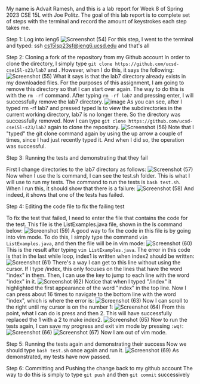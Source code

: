 My name is Advait Ramesh, and this is a lab report for Week 8 of Spring 2023 CSE 15L with Joe Politz. The goal of this lab report is to complete set of steps with the terminal and record the amount of keystrokes each step takes me.

Step 1: Log into ieng6
![Screenshot (54)](https://github.com/a3ramesh/cse15l-lab-reports/assets/130017333/433fb6c7-bdc1-4c29-85be-0c3384e7221d)
For this step, I went to the terminal and typed:
ssh cs15lsp23sf@ieng6.ucsd.edu <enter> <password> and that's all
  
Step 2: Cloning a fork of the repository from my Github account
In order to clone the directory, I simply type ```git clone https://github.com/ucsd-cse15l-s23/lab7``` and <enter>. However, when I do this, it says the following:
![Screenshot (55)](https://github.com/a3ramesh/cse15l-lab-reports/assets/130017333/23248b2b-c297-48d2-866e-ab664ef016e1)
What it says is that the lab7 directory already exists in my downloaded files. For the purposes of this assignment, I am going to remove this directory so that I can start over again. The way to do this is with the ```rm -rf``` command. After typing ```rm -rf lab7``` and pressing enter, I will successfully remove the lab7 directory.
![image](https://github.com/a3ramesh/cse15l-lab-reports/assets/130017333/15bb5033-7223-4788-ad8c-d365db566e29)
As you can see, after I typed rm -rf lab7 and pressed typed ls to view the subdirectories in the current working directory, lab7 is no longer there. So the directory was successfully removed. 
Now I can type ```git clone https://github.com/ucsd-cse15l-s23/lab7``` again to clone the repository.
![Screenshot (56)](https://github.com/a3ramesh/cse15l-lab-reports/assets/130017333/581bb64f-7692-4cb2-a082-24b375f07800)
Note that I "typed" the git clone command again by using the up arrow a couple of times, since I had just recently typed it. And when I did so, the operation was successful. 
  
Step 3: Running the tests and demonstrating that they fail

First I change directories to the lab7 directory as follows:
![Screenshot (57)](https://github.com/a3ramesh/cse15l-lab-reports/assets/130017333/e1dbd6e1-14f7-4f14-a757-1c8b75ae31bc)
Now when I use the ls command, I can see the test.sh folder. This is what I will use to run my tests. The command to run the tests is ```bash test.sh```. When I run this, it should show that there is a failure:
![Screenshot (58)](https://github.com/a3ramesh/cse15l-lab-reports/assets/130017333/d8982d1e-90fc-46e5-ab17-1c208c8eb7f2)
And indeed, it shows that one of the tests has failed.

Step 4: Editing the code file to fix the failing test

  To fix the test that failed, I need to enter the file that contains the code for the test. This file is the ListExamples.java file, shown in the ls command below:
![Screenshot (59)](https://github.com/a3ramesh/cse15l-lab-reports/assets/130017333/ccfe84f7-fa15-4d51-8c0c-bcc5babc0cca)
A good way to fix the code in this file is by going into vim mode. To do this, I simply type the command ```vim ListExamples.java```, and then the file will be in vim mode:
![Screenshot (60)](https://github.com/a3ramesh/cse15l-lab-reports/assets/130017333/3128805a-16e4-497a-93a1-34785c77b684)
This is the result after typing ```vim ListExamples.java```. 
The error in this code is that in the last while loop, index1 is written when index2 should be written:
![Screenshot (61)](https://github.com/a3ramesh/cse15l-lab-reports/assets/130017333/48eb3da9-57f8-49dd-b97e-3717c2a195f0)
There's a way I can get to this line without using the cursor. If I type /index, this only focuses on the lines that have the word "index" in them. Then, I can use the <n> key to jump to each line with the word "index" in it. 
![Screenshot (62)](https://github.com/a3ramesh/cse15l-lab-reports/assets/130017333/9b788cdf-42a9-4f44-a9d7-2ced5c814ee0)
Notice that when I typed "/index" it highlighted the first appearance of the word "index" in the top line. Now I can press <n> about 16 times to navigate to the bottom line with the word "index", which is where the error is:
![Screenshot (63)](https://github.com/a3ramesh/cse15l-lab-reports/assets/130017333/687bb386-3661-4e5a-9cb7-c3c04c335f21)
Now I can scroll to the right until my cursor is on the number 1:
![Screenshot (64)](https://github.com/a3ramesh/cse15l-lab-reports/assets/130017333/69188af3-efd6-4805-bfcf-f5c6066b882f)
From this point, what I can do is press <r> and then 2. This will have successfully replaced the 1 with a 2 to make index2.
![Screenshot (65)](https://github.com/a3ramesh/cse15l-lab-reports/assets/130017333/70eade64-50c3-4817-8ac4-631520b8015c)
Now to run the tests again, I can save my progress and exit vim mode by pressing ```:wq!```:
![Screenshot (66)](https://github.com/a3ramesh/cse15l-lab-reports/assets/130017333/ae445326-a81a-4684-ac38-e6c6ff9901f2)
![Screenshot (67)](https://github.com/a3ramesh/cse15l-lab-reports/assets/130017333/3f57d98f-09ae-4bcd-b7c1-35da7e7f43a5)
Now I am out of vim mode.
  
Step 5: Running the tests again and demonstrating their success
Now we should type ```bash test.sh``` once again and run it.
![Screenshot (69)](https://github.com/a3ramesh/cse15l-lab-reports/assets/130017333/4f54c0b9-e570-4b13-943e-7a70acb55e98)
As demonstrated, my tests have now passed.

Step 6: Committing and Pushing the change back to my github account
The way to do this is simply to type ```git push``` and then ```git commit``` successively




  










 
  
  
  
